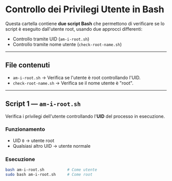 # Controllo dei Privilegi Utente in Bash

Questa cartella contiene **due script Bash** che permettono di verificare se lo script è eseguito dall'utente root, usando due approcci differenti:

- Controllo tramite UID (`am-i-root.sh`)
- Controllo tramite nome utente (`check-root-name.sh`)

---

## File contenuti

- `am-i-root.sh` → Verifica se l'utente è root controllando l'UID.
- `check-root-name.sh` → Verifica se il nome utente è "root".

---

## Script 1 — `am-i-root.sh`

Verifica i privilegi dell'utente controllando l'**UID** del processo in esecuzione.

### Funzionamento

- UID `0` → utente root
- Qualsiasi altro UID → utente normale

### Esecuzione

```bash
bash am-i-root.sh          # Come utente
sudo bash am-i-root.sh     # Come root
